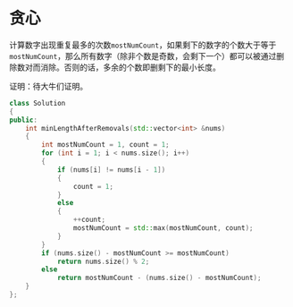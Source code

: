 # 贪心
计算数字出现重复最多的次数`mostNumCount`，如果剩下的数字的个数大于等于`mostNumCount`，那么所有数字（除非个数是奇数，会剩下一个）都可以被通过删除数对而消除。否则的话，多余的个数即删剩下的最小长度。

证明：待大牛们证明。

```C++ [贪心]
class Solution
{
public:
	int minLengthAfterRemovals(std::vector<int> &nums)
	{
		int mostNumCount = 1, count = 1;
		for (int i = 1; i < nums.size(); i++)
		{
			if (nums[i] != nums[i - 1])
			{
				count = 1;
			}
			else
			{
				++count;
				mostNumCount = std::max(mostNumCount, count);
			}
		}
		if (nums.size() - mostNumCount >= mostNumCount)
			return nums.size() % 2;
		else
			return mostNumCount - (nums.size() - mostNumCount);
	}
};
```
